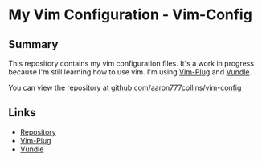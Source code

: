 # My Vim Configuration - Vim-Config
## Summary
This repository contains my vim configuration files. It's a work in progress because I'm still learning how to use vim. I'm using [Vim-Plug](https://github.com/junegunn/vim-plug)
and [Vundle](https://github.com/VundleVim/Vundle.vim).

You can view the repository at [github.com/aaron777collins/vim-config](https://github.com/aaron777collins/vim-config)

## Links
- [Repository](https://github.com/aaron777collins/vim-config)
- [Vim-Plug](https://github.com/junegunn/vim-plug)
- [Vundle](https://github.com/VundleVim/Vundle.vim)
